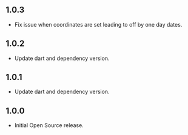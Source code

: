 ## 1.0.3

* Fix issue when coordinates are set leading to off by one day dates.
## 1.0.2

* Update dart and dependency version.

## 1.0.1

* Update dart and dependency version.

## 1.0.0

* Initial Open Source release.
